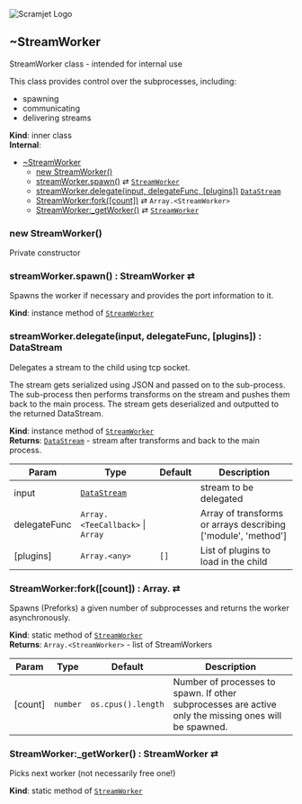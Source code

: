 ![Scramjet Logo](https://signicode.com/scramjet-logo-light.svg)

<a name="module_scramjet.StreamWorker"></a>

## ~StreamWorker
StreamWorker class - intended for internal use

This class provides control over the subprocesses, including:
 - spawning
 - communicating
 - delivering streams

**Kind**: inner class  
**Internal**:   

* [~StreamWorker](#module_scramjet.StreamWorker)
    * [new StreamWorker()](#new_module_scramjet.StreamWorker_new)
    * [streamWorker.spawn()](#module_scramjet.StreamWorker+spawn) ⇄ [<code>StreamWorker</code>](stream-worker.md#module_scramjet.StreamWorker)
    * [streamWorker.delegate(input, delegateFunc, [plugins])](#module_scramjet.StreamWorker+delegate)  [<code>DataStream</code>](data-stream.md#module_scramjet.DataStream)
    * [StreamWorker:fork([count])](#module_scramjet.StreamWorker.fork) ⇄ <code>Array.&lt;StreamWorker&gt;</code>
    * [StreamWorker:_getWorker()](#module_scramjet.StreamWorker._getWorker) ⇄ [<code>StreamWorker</code>](stream-worker.md#module_scramjet.StreamWorker)

<a name="new_module_scramjet.StreamWorker_new"></a>

### new StreamWorker()
Private constructor

<a name="module_scramjet.StreamWorker+spawn"></a>

### streamWorker.spawn() : StreamWorker ⇄
Spawns the worker if necessary and provides the port information to it.

**Kind**: instance method of [<code>StreamWorker</code>](#module_scramjet.StreamWorker)  
<a name="module_scramjet.StreamWorker+delegate"></a>

### streamWorker.delegate(input, delegateFunc, [plugins]) : DataStream
Delegates a stream to the child using tcp socket.

The stream gets serialized using JSON and passed on to the sub-process.
The sub-process then performs transforms on the stream and pushes them back to the main process.
The stream gets deserialized and outputted to the returned DataStream.

**Kind**: instance method of [<code>StreamWorker</code>](#module_scramjet.StreamWorker)  
**Returns**: [<code>DataStream</code>](data-stream.md#module_scramjet.DataStream) - stream after transforms and back to the main process.  

| Param | Type | Default | Description |
| --- | --- | --- | --- |
| input | [<code>DataStream</code>](data-stream.md#module_scramjet.DataStream) |  | stream to be delegated |
| delegateFunc | <code>Array.&lt;TeeCallback&gt;</code> \| <code>Array</code> |  | Array of transforms or arrays describing ['module', 'method'] |
| [plugins] | <code>Array.&lt;any&gt;</code> | <code>[]</code> | List of plugins to load in the child |

<a name="module_scramjet.StreamWorker.fork"></a>

### StreamWorker:fork([count]) : Array.<StreamWorker> ⇄
Spawns (Preforks) a given number of subprocesses and returns the worker asynchronously.

**Kind**: static method of [<code>StreamWorker</code>](#module_scramjet.StreamWorker)  
**Returns**: <code>Array.&lt;StreamWorker&gt;</code> - list of StreamWorkers  

| Param | Type | Default | Description |
| --- | --- | --- | --- |
| [count] | <code>number</code> | <code>os.cpus().length</code> | Number of processes to spawn. If other subprocesses are active only the missing ones will be spawned. |

<a name="module_scramjet.StreamWorker._getWorker"></a>

### StreamWorker:_getWorker() : StreamWorker ⇄
Picks next worker (not necessarily free one!)

**Kind**: static method of [<code>StreamWorker</code>](#module_scramjet.StreamWorker)  
